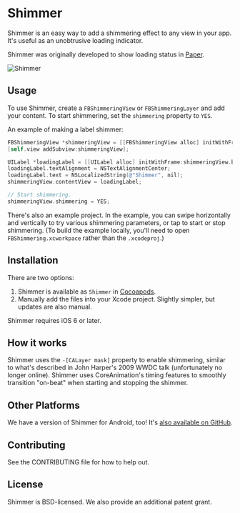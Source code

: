# Shimmer
Shimmer is an easy way to add a shimmering effect to any view in your app. It's useful as an unobtrusive loading indicator.

Shimmer was originally developed to show loading status in [Paper](http://facebook.com/paper).

![Shimmer](https://github.com/facebook/Shimmer/blob/master/shimmer.gif?raw=true)

## Usage
To use Shimmer, create a `FBShimmeringView` or `FBShimmeringLayer` and add your content. To start shimmering, set the `shimmering` property to `YES`.

An example of making a label shimmer:

```objective-c
FBShimmeringView *shimmeringView = [[FBShimmeringView alloc] initWithFrame:self.view.bounds];
[self.view addSubview:shimmeringView];

UILabel *loadingLabel = [[UILabel alloc] initWithFrame:shimmeringView.bounds];
loadingLabel.textAlignment = NSTextAlignmentCenter;
loadingLabel.text = NSLocalizedString(@"Shimmer", nil);
shimmeringView.contentView = loadingLabel;

// Start shimmering.
shimmeringView.shimmering = YES;
```

There's also an example project. In the example, you can swipe horizontally and vertically to try various shimmering parameters, or tap to start or stop shimmering. (To build the example locally, you'll need to open `FBShimmering.xcworkpace` rather than the `.xcodeproj`.)

## Installation
There are two options:

 1. Shimmer is available as `Shimmer` in [Cocoapods](http://cocoapods.org).
 2. Manually add the files into your Xcode project. Slightly simpler, but updates are also manual.

Shimmer requires iOS 6 or later.

## How it works
Shimmer uses the `-[CALayer mask]` property to enable shimmering, similar to what's described in John Harper's 2009 WWDC talk (unfortunately no longer online). Shimmer uses CoreAnimation's timing features to smoothly transition "on-beat" when starting and stopping the shimmer.

## Other Platforms

We have a version of Shimmer for Android, too! It's [also available on GitHub](https://github.com/facebook/shimmer-android).

## Contributing
See the CONTRIBUTING file for how to help out.

## License
Shimmer is BSD-licensed. We also provide an additional patent grant.

